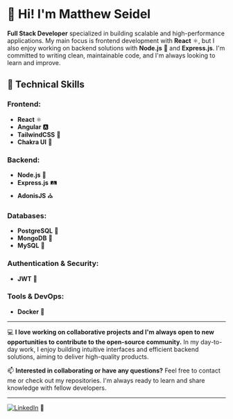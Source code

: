 # 👋 Hi! I'm **Matthew Seidel**

**Full Stack Developer** specialized in building scalable and high-performance applications. My main focus is frontend development with **React** ⚛️, but I also enjoy working on backend solutions with **Node.js** 🚀 and **Express.js**. I'm committed to writing clean, maintainable code, and I'm always looking to learn and improve.

## 🔧 **Technical Skills**

### Frontend:
- **React** ⚛️
- **Angular** 🅰️
- **TailwindCSS** 🎨
- **Chakra UI** 💅

### Backend:
- **Node.js** 🚀
- **Express.js** 🛤️
- **AdonisJS** ⛪

### Databases:
- **PostgreSQL** 🐘
- **MongoDB** 🍃
- **MySQL** 🐬

### Authentication & Security:
- **JWT** 🔐

### Tools & DevOps:
- **Docker** 🐳

---

💻 **I love working on collaborative projects and I'm always open to new opportunities to contribute to the open-source community.** In my day-to-day work, I enjoy building intuitive interfaces and efficient backend solutions, aiming to deliver high-quality products.

📫 **Interested in collaborating or have any questions?** Feel free to contact me or check out my repositories. I'm always ready to learn and share knowledge with fellow developers.

---

[![LinkedIn](https://img.shields.io/badge/LinkedIn-Connect-blue?logo=linkedin&logoColor=white&style=flat)](https://www.linkedin.com/in/matthew-seidel/) 👥
